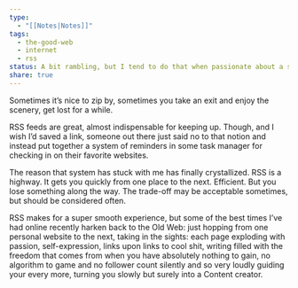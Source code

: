 ```yaml
---
type:
  - "[[Notes|Notes]]"
tags:
  - the-good-web
  - internet
  - rss
status: A bit rambling, but I tend to do that when passionate about a subject.
share: true
---
```


Sometimes it’s nice to zip by, sometimes you take an exit and enjoy the scenery, get lost for a while.

RSS feeds are great, almost indispensable for keeping up. Though, and I wish I’d saved a link, someone out there just said no to that notion and instead put together a system of reminders in some task manager for checking in on their favorite websites. 


The reason that system has stuck with me has finally crystallized. RSS is a highway. It gets you quickly from one place to the next. Efficient. But you lose something along the way. The trade-off may be acceptable sometimes, but should be considered often.


RSS makes for a super smooth experience, but some of the best times I’ve had online recently harken back to the Old Web: just hopping from one personal website to the next, taking in the sights: each page exploding with passion, self-expression, links upon links to cool shit, writing filled with the freedom that comes from when you have absolutely nothing to gain, no algorithm to game and no follower count silently and so very loudly guiding your every more, turning you slowly but surely into a Content creator.

